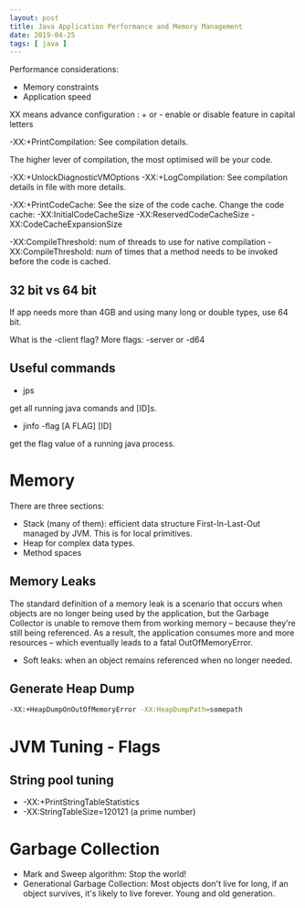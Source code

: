 ```yaml
---
layout: post
title: Java Application Performance and Memory Management
date: 2019-04-25
tags: [ java ]
---
```


Performance considerations:
- Memory constraints
- Application speed

XX means advance configuration
: + or - enable or disable
feature in capital letters

-XX:+PrintCompilation: See compilation details.

The higher lever of compilation, the most optimised will be your code.

-XX:+UnlockDiagnosticVMOptions -XX:+LogCompilation: See compilation details in file with more details.

-XX:+PrintCodeCache: See the size of the code cache.
	Change the code cache:
	-XX:InitialCodeCacheSize
	-XX:ReservedCodeCacheSize
	-XX:CodeCacheExpansionSize

-XX:CompileThreshold: num of threads to use for native compilation
-XX:CompileThreshold: num of times that a method needs to be invoked before the code is cached.

## 32 bit vs 64 bit

If app needs more than 4GB and using many long or double types, use 64 bit.

What is the -client flag? More flags: -server or -d64

## Useful commands

- jps

get all running java comands and [ID]s.

- jinfo -flag [A FLAG] [ID]

get the flag value of a running java process.

# Memory

There are three sections:
- Stack (many of them): efficient data structure First-In-Last-Out managed by JVM. This is for local primitives.
- Heap for complex data types. 
- Method spaces

## Memory Leaks

The standard definition of a memory leak is a scenario that occurs when objects are no longer being used by the application, but the Garbage Collector is unable to remove them from working memory – because they’re still being referenced. As a result, the application consumes more and more resources – which eventually leads to a fatal OutOfMemoryError.

- Soft leaks: when an object remains referenced when no longer needed.

## Generate Heap Dump

```bash
-XX:+HeapDumpOnOutOfMemoryError -XX:HeapDumpPath=somepath
```

# JVM Tuning - Flags

## String pool tuning
- -XX:+PrintStringTableStatistics
- -XX:StringTableSize=120121 (a prime number)

# Garbage Collection

- Mark and Sweep algorithm: Stop the world!
- Generational Garbage Collection: Most objects don't live for long, if an object survives, it's likely to live forever. Young and old generation. 
